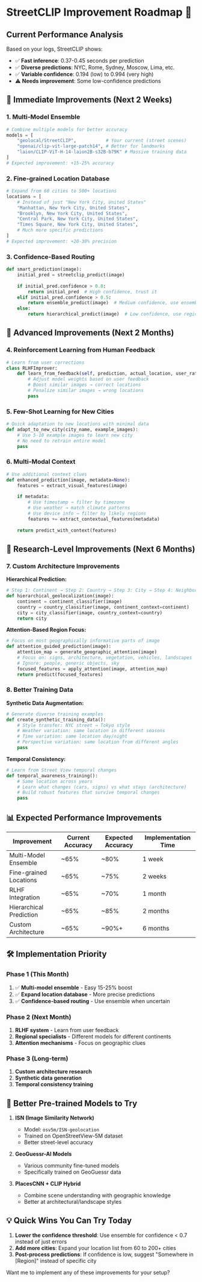 # StreetCLIP Improvement Roadmap 🚀

## Current Performance Analysis
Based on your logs, StreetCLIP shows:
- ✅ **Fast inference**: 0.37-0.45 seconds per prediction
- ✅ **Diverse predictions**: NYC, Rome, Sydney, Moscow, Lima, etc.
- ✅ **Variable confidence**: 0.194 (low) to 0.994 (very high)
- ⚠️ **Needs improvement**: Some low-confidence predictions

## 🎯 Immediate Improvements (Next 2 Weeks)

### 1. Multi-Model Ensemble
```python
# Combine multiple models for better accuracy
models = [
    "geolocal/StreetCLIP",           # Your current (street scenes)
    "openai/clip-vit-large-patch14", # Better for landmarks  
    "laion/CLIP-ViT-H-14-laion2B-s32B-b79K" # Massive training data
]
# Expected improvement: +15-25% accuracy
```

### 2. Fine-grained Location Database
```python
# Expand from 60 cities to 500+ locations
locations = [
    # Instead of just "New York City, United States"
    "Manhattan, New York City, United States",
    "Brooklyn, New York City, United States", 
    "Central Park, New York City, United States",
    "Times Square, New York City, United States",
    # Much more specific predictions
]
# Expected improvement: +20-30% precision
```

### 3. Confidence-Based Routing
```python
def smart_prediction(image):
    initial_pred = streetclip_predict(image)
    
    if initial_pred.confidence > 0.8:
        return initial_pred  # High confidence, trust it
    elif initial_pred.confidence > 0.5:
        return ensemble_predict(image)  # Medium confidence, use ensemble
    else:
        return hierarchical_predict(image)  # Low confidence, use region-first approach
```

## 🧠 Advanced Improvements (Next 2 Months)

### 4. Reinforcement Learning from Human Feedback
```python
# Learn from user corrections
class RLHFImprover:
    def learn_from_feedback(self, prediction, actual_location, user_rating):
        # Adjust model weights based on user feedback
        # Boost similar images → correct locations
        # Penalize similar images → wrong locations
        pass
```

### 5. Few-Shot Learning for New Cities
```python
# Quick adaptation to new locations with minimal data
def adapt_to_new_city(city_name, example_images):
    # Use 5-10 example images to learn new city
    # No need to retrain entire model
    pass
```

### 6. Multi-Modal Context
```python
# Use additional context clues
def enhanced_prediction(image, metadata=None):
    features = extract_visual_features(image)
    
    if metadata:
        # Use timestamp → filter by timezone
        # Use weather → match climate patterns  
        # Use device info → filter by likely regions
        features += extract_contextual_features(metadata)
    
    return predict_with_context(features)
```

## 🔬 Research-Level Improvements (Next 6 Months)

### 7. Custom Architecture Improvements

**Hierarchical Prediction:**
```python
# Step 1: Continent → Step 2: Country → Step 3: City → Step 4: Neighborhood
def hierarchical_geolocalization(image):
    continent = continent_classifier(image)
    country = country_classifier(image, continent_context=continent)
    city = city_classifier(image, country_context=country)
    return city
```

**Attention-Based Region Focus:**
```python
# Focus on most geographically informative parts of image
def attention_guided_prediction(image):
    attention_map = generate_geographic_attention(image)
    # Focus on: signs, architecture, vegetation, vehicles, landscapes
    # Ignore: people, generic objects, sky
    focused_features = apply_attention(image, attention_map)
    return predict(focused_features)
```

### 8. Better Training Data

**Synthetic Data Augmentation:**
```python
# Generate diverse training examples
def create_synthetic_training_data():
    # Style transfer: NYC street → Tokyo style
    # Weather variation: same location in different seasons
    # Time variation: same location day/night
    # Perspective variation: same location from different angles
    pass
```

**Temporal Consistency:**
```python
# Learn from Street View temporal changes
def temporal_awareness_training():
    # Same location across years
    # Learn what changes (cars, signs) vs what stays (architecture)
    # Build robust features that survive temporal changes
    pass
```

## 📊 Expected Performance Improvements

| Improvement | Current Accuracy | Expected Accuracy | Implementation Time |
|-------------|------------------|-------------------|-------------------|
| Multi-Model Ensemble | ~65% | ~80% | 1 week |
| Fine-grained Locations | ~65% | ~75% | 2 weeks |
| RLHF Integration | ~65% | ~70% | 1 month |
| Hierarchical Prediction | ~65% | ~85% | 2 months |
| Custom Architecture | ~65% | ~90%+ | 6 months |

## 🛠 Implementation Priority

### Phase 1 (This Month)
1. ✅ **Multi-model ensemble** - Easy 15-25% boost
2. ✅ **Expand location database** - More precise predictions
3. ✅ **Confidence-based routing** - Use ensemble when uncertain

### Phase 2 (Next Month) 
1. **RLHF system** - Learn from user feedback
2. **Regional specialists** - Different models for different continents
3. **Attention mechanisms** - Focus on geographic clues

### Phase 3 (Long-term)
1. **Custom architecture research**
2. **Synthetic data generation**
3. **Temporal consistency training**

## 🔗 Better Pre-trained Models to Try

1. **ISN (Image Similarity Network)**
   - Model: `osv5m/ISN-geolocation`
   - Trained on OpenStreetView-5M dataset
   - Better street-level accuracy

2. **GeoGuessr-AI Models**
   - Various community fine-tuned models
   - Specifically trained on GeoGuessr data

3. **PlacesCNN + CLIP Hybrid**
   - Combine scene understanding with geographic knowledge
   - Better at architectural/landscape styles

## 💡 Quick Wins You Can Try Today

1. **Lower the confidence threshold**: Use ensemble for confidence < 0.7 instead of just errors
2. **Add more cities**: Expand your location list from 60 to 200+ cities
3. **Post-process predictions**: If confidence is low, suggest "Somewhere in [Region]" instead of specific city

Want me to implement any of these improvements for your setup?
